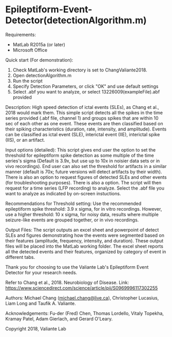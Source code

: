 # Epileptiform-Event-Detector(detectionAlgorithm.m)

Requirements:
- MatLab R2015a (or later)
- Microsoft Office

Quick start (For demonstration):
1) Check MatLab's working directory is set to ChangValiante2018.
2) Open detectionAlgorithm.m
3) Run the script
4) Specify Detection Parameters, or click "OK" and use default settings 
5) Select .abf you want to analyze, or select 13226009(exampleFile).abf provided

Description:
High speed detection of ictal events (SLEs), as Chang et al., 2018 would mark them. This simple script detects all the spikes in the time series provided (.abf file, channel 1) and groups spikes that are within 10 sec of each other as one event. These events are then classified based on their spiking characteristics (duration, rate, intensity, and amplitude). Events can be classified as ictal event (SLE), interictal event (IIE), interictal spike (IIS), or an artifact.

Input options (detailed):
This script gives end user the option to set the threshold for epileptiform spike detection as some multiple of the time series's sigma (Default is 3.9x, but use up to 10x in noisier data sets or in vivo recordings). End user can also set the threshold for artifacts in a similar manner (default is 70x; future versions will detect artifacts by their width). There is also an option to request figures of detected SLEs and other events (for troubleshooting purposes). There is also a option. The script will then request for a time series (LFP recording) to analyze. Select the .abf file you want to analyze as indicated by on-screen instuctions.

Recommendations for Threshold setting:
Use the recommended epileptiform spike threshold: 3.9 x sigma, for in vitro recordings. However, use a higher threshold: 10 x sigma, for noisy data, results where multiple seizure-like events are grouped together, or in vivo recordings.  

Output Files:
The script outputs an excel sheet and powerpoint of detect SLEs and figures demonstrating how the events were segmented based on their features (amplitude, frequency, intensity, and duration). These output files will be placed into the MatLab working folder. The excel sheet reports all the detected events and their features, organized by category of event in different tabs.

Thank you for choosing to use the Valiante Lab's Epileptiform Event Detector for your research needs.

Refer to Chang et al., 2018. Neurobiology of Disease.
Link: https://www.sciencedirect.com/science/article/pii/S0969996117302255

Authors: Michael Chang (michael.chang@live.ca), Christopher Lucasius, Liam Long and Taufik A. Valiante.

Acknowledgements: Fu-der (Fred) Chen, Thomas Lordello, Vitaly Topekha, Kramay Patel, Adam Gierlach, and Gerard O'Leary.  

Copyright 2018, Valiante Lab 
